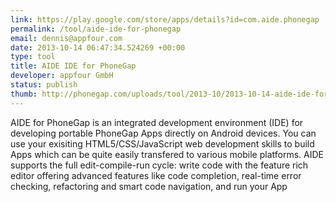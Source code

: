 ```yaml
---
link: https://play.google.com/store/apps/details?id=com.aide.phonegap
permalink: /tool/aide-ide-for-phonegap
email: dennis@appfour.com
date: 2013-10-14 06:47:34.524269 +00:00
type: tool
title: AIDE IDE for PhoneGap
developer: appfour GmbH
status: publish
thumb: http://phonegap.com/uploads/tool/2013-10/2013-10-14-aide-ide-for-phonegap.png
---
```


AIDE for PhoneGap is an integrated development environment (IDE) for developing portable PhoneGap Apps directly on Android devices. You can use your exisiting HTML5/CSS/JavaScript web development skills to build Apps which can be quite easily transfered to various mobile platforms. AIDE supports the full edit-compile-run cycle: write code with the feature rich editor offering advanced features like code completion, real-time error checking, refactoring and smart code navigation, and run your App
